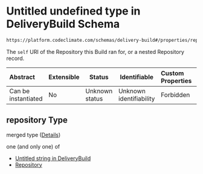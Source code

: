 # Untitled undefined type in DeliveryBuild Schema

```txt
https://platform.codeclimate.com/schemas/delivery-build#/properties/repository
```

The `self` URI of the Repository this Build ran for, or a nested Repository record.


| Abstract            | Extensible | Status         | Identifiable            | Custom Properties | Additional Properties | Access Restrictions | Defined In                                                                                    |
| :------------------ | ---------- | -------------- | ----------------------- | :---------------- | --------------------- | ------------------- | --------------------------------------------------------------------------------------------- |
| Can be instantiated | No         | Unknown status | Unknown identifiability | Forbidden         | Allowed               | none                | [DeliveryBuild.schema.json\*](../../schemas/DeliveryBuild.schema.json "open original schema") |

## repository Type

merged type ([Details](deliverybuild-properties-repository.md))

one (and only one) of

-   [Untitled string in DeliveryBuild](deliverybuild-properties-repository-oneof-0.md "check type definition")
-   [Repository](coveragetotals-properties-repository-oneof-repository.md "check type definition")

